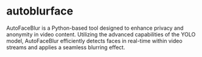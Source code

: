 # autoblurface
AutoFaceBlur is a Python-based tool designed to enhance privacy and anonymity in video content. Utilizing the advanced capabilities of the YOLO  model, AutoFaceBlur efficiently detects faces in real-time within video streams and applies a seamless blurring effect. 
